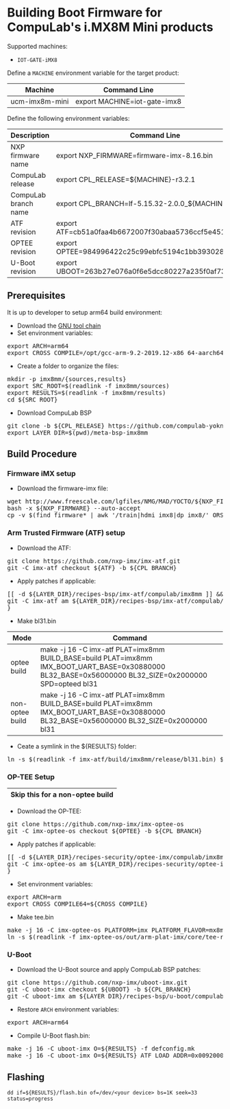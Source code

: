 # Building Boot Firmware for CompuLab's i.MX8M Mini products

Supported machines:

* `IOT-GATE-iMX8`

Define a `MACHINE` environment variable for the target product:

|Machine|Command Line|
|---|---|
|ucm-imx8m-mini|export MACHINE=iot-gate-imx8

Define the following environment variables:

|Description|Command Line|
|---|---|
|NXP firmware name|export NXP_FIRMWARE=firmware-imx-8.16.bin|
|CompuLab release|export CPL_RELEASE=${MACHINE}-r3.2.1|
|CompuLab branch name|export CPL_BRANCH=lf-5.15.32-2.0.0_${MACHINE}|
|ATF revision|export ATF=cb51a0faa4b6672007f30abaa5736ccf5e4510a1|
|OPTEE revision|export OPTEE=984996422c25c99ebfc5194c1bb393028605bb0c|
|U-Boot revision|export UBOOT=263b27e076a0f6e5dcc80227a235f0af73718342|

## Prerequisites
It is up to developer to setup arm64 build environment:
* Download the [GNU tool chain](https://github.com/compulab-yokneam/meta-bsp-imx8mm/blob/iot-gate-imx8_r3.2/Documentation/toolchain.md)
* Set environment variables:
<pre>
export ARCH=arm64
export CROSS_COMPILE=/opt/gcc-arm-9.2-2019.12-x86_64-aarch64-none-linux-gnu/bin/aarch64-none-linux-gnu-
</pre>
* Create a folder to organize the files:
<pre>
mkdir -p imx8mm/{sources,results}
export SRC_ROOT=$(readlink -f imx8mm/sources)
export RESULTS=$(readlink -f imx8mm/results)
cd ${SRC_ROOT}
</pre>

* Download CompuLab BSP
<pre>
git clone -b ${CPL_RELEASE} https://github.com/compulab-yokneam/meta-bsp-imx8mm.git
export LAYER_DIR=$(pwd)/meta-bsp-imx8mm
</pre>

## Build Procedure
### Firmware iMX setup
* Download the firmware-imx file:
<pre>
wget http://www.freescale.com/lgfiles/NMG/MAD/YOCTO/${NXP_FIRMWARE}
bash -x ${NXP_FIRMWARE} --auto-accept
cp -v $(find firmware* | awk '/train|hdmi_imx8|dp_imx8/' ORS=" ") ${RESULTS}
</pre>

### Arm Trusted Firmware (ATF) setup
* Download the ATF:
<pre>
git clone https://github.com/nxp-imx/imx-atf.git
git -C imx-atf checkout ${ATF} -b ${CPL_BRANCH}
</pre>
* Apply patches if applicable:
<pre>
[[ -d ${LAYER_DIR}/recipes-bsp/imx-atf/compulab/imx8mm ]] && { \
git -C imx-atf am ${LAYER_DIR}/recipes-bsp/imx-atf/compulab/imx8mm/*.patch
}
</pre>
* Make bl31.bin

|Mode |Command
|---|---|
|optee build|make -j 16 -C imx-atf PLAT=imx8mm BUILD_BASE=build PLAT=imx8mm IMX_BOOT_UART_BASE=0x30880000 BL32_BASE=0x56000000 BL32_SIZE=0x2000000 SPD=opteed bl31
|non-optee build|make -j 16 -C imx-atf PLAT=imx8mm BUILD_BASE=build PLAT=imx8mm IMX_BOOT_UART_BASE=0x30880000 BL32_BASE=0x56000000 BL32_SIZE=0x2000000 bl31

* Ceate a symlink in the ${RESULTS} folder:
<pre>
ln -s $(readlink -f imx-atf/build/imx8mm/release/bl31.bin) ${RESULTS}/
</pre>

### OP-TEE Setup

| Skip this for a non-optee build |
| --- |

* Download the OP-TEE:
<pre>
git clone https://github.com/nxp-imx/imx-optee-os
git -C imx-optee-os checkout ${OPTEE} -b ${CPL_BRANCH}
</pre>
* Apply patches if applicable:
<pre>
[[ -d ${LAYER_DIR}/recipes-security/optee-imx/compulab/imx8mm ]] && { \
git -C imx-optee-os am ${LAYER_DIR}/recipes-security/optee-imx/compulab/imx8mm/*.patch
}
</pre>
* Set environment variables:
<pre>
export ARCH=arm
export CROSS_COMPILE64=${CROSS_COMPILE}
</pre>
* Make tee.bin
<pre>
make -j 16 -C imx-optee-os PLATFORM=imx PLATFORM_FLAVOR=mx8mm_cl_iot_gate
ln -s $(readlink -f imx-optee-os/out/arm-plat-imx/core/tee-raw.bin) ${RESULTS}/tee.bin
</pre>

### U-Boot
* Download the U-Boot source and apply CompuLab BSP patches:
<pre>
git clone https://github.com/nxp-imx/uboot-imx.git
git -C uboot-imx checkout ${UBOOT} -b ${CPL_BRANCH}
git -C uboot-imx am ${LAYER_DIR}/recipes-bsp/u-boot/compulab/imx8mm/*.patch
</pre>
* Restore `ARCH` environment variables:
<pre>
export ARCH=arm64
</pre>
* Compile U-Boot flash.bin:
<pre>
make -j 16 -C uboot-imx O=${RESULTS} -f defconfig.mk
make -j 16 -C uboot-imx O=${RESULTS} ATF_LOAD_ADDR=0x00920000 TEE_LOAD_ADDR=0x56000000 flash.bin
</pre>

## Flashing
```
dd if=${RESULTS}/flash.bin of=/dev/<your device> bs=1K seek=33 status=progress
```
